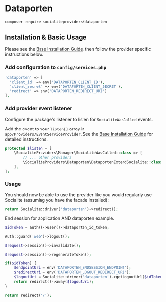 # Dataporten

```bash
composer require socialiteproviders/dataporten
```

## Installation & Basic Usage

Please see the [Base Installation Guide](https://socialiteproviders.com/usage/), then follow the provider specific instructions below.

### Add configuration to `config/services.php`

```php
'dataporten' => [
  'client_id' => env('DATAPORTEN_CLIENT_ID'),
  'client_secret' => env('DATAPORTEN_CLIENT_SECRET'),
  'redirect' => env('DATAPORTEN_REDIRECT_URI')
],
```

### Add provider event listener

Configure the package's listener to listen for `SocialiteWasCalled` events.

Add the event to your `listen[]` array in `app/Providers/EventServiceProvider`. See the [Base Installation Guide](https://socialiteproviders.com/usage/) for detailed instructions.

```php
protected $listen = [
    \SocialiteProviders\Manager\SocialiteWasCalled::class => [
        // ... other providers
        \SocialiteProviders\Dataporten\DataportenExtendSocialite::class.'@handle',
    ],
];
```

### Usage

You should now be able to use the provider like you would regularly use Socialite (assuming you have the facade installed):

```php
return Socialite::driver('dataporten')->redirect();
```

End session for application AND dataporten example.

```php
$idToken = auth()->user()->dataporten_id_token;

Auth::guard('web')->logout();

$request->session()->invalidate();

$request->session()->regenerateToken();

if($idToken) {
    $endpointUri = env('DATAPORTEN_ENDSESSION_ENDPOINT');
    $redirectUri = env('DATAPORTEN_LOGOUT_REDIRECT_URI');
    $logoutUri = Socialite::driver('dataporten')->getLogoutUrl($idToken, $endpointUri, $redirectUri);
    return redirect()->away($logoutUri);
}

return redirect('/');
```
